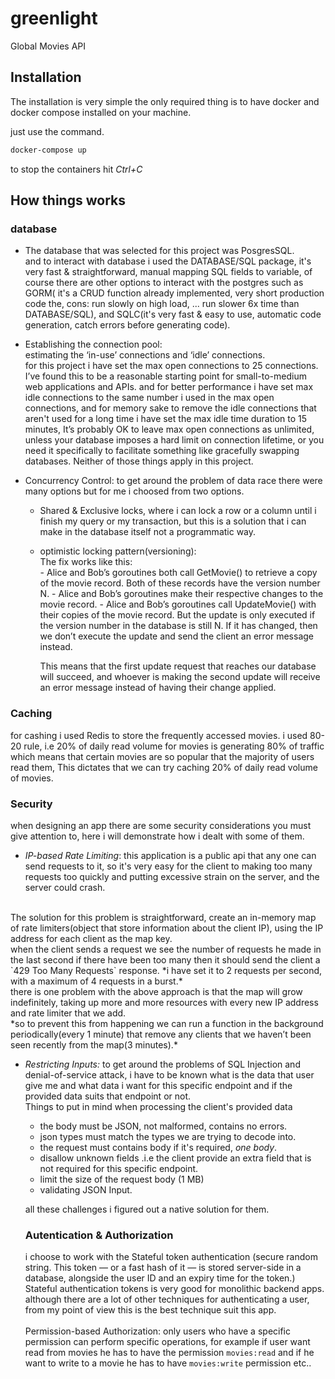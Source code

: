 # greenlight

Global Movies API

## Installation

The installation is very simple the only required thing is to have docker and docker compose installed on your machine.

just use the command.

```bash
docker-compose up
```

to stop the containers hit _Ctrl+C_

## How things works

### database

- The database that was selected for this project was PosgresSQL. <br/>
  and to interact with database i used the DATABASE/SQL package, it's very fast & straightforward, manual mapping SQL fields to variable, of course there are other options to interact with the postgres such as GORM( it's a CRUD function already implemented, very short production code the, cons: run slowly on high load, ... run slower 6x time than DATABASE/SQL), and SQLC(it's very fast & easy to use, automatic code generation, catch errors before generating code).

- Establishing the connection pool:<br/>
  estimating the ‘in-use’ connections and ‘idle’ connections.<br/>
  for this project i have set the max open connections to 25 connections. I’ve found this to be a reasonable starting point for small-to-medium web applications and APIs.
  and for better performance i have set max idle connections to the same number i used in the max open connections, and for memory sake to remove the idle connections that aren't used for a long time i have set the max idle time duration to 15 minutes, It’s probably OK to leave max open connections as unlimited, unless your database imposes a hard limit on connection lifetime, or you need it specifically to facilitate something like gracefully swapping databases. Neither of those things apply in this project.

- Concurrency Control:
  to get around the problem of data race there were many options but for me i choosed from two options.<br/>
  - Shared & Exclusive locks, where i can lock a row or a column until i finish my query or my transaction, but this is a solution that i can make in the database itself not a programmatic way.
  - optimistic locking pattern(versioning):<br/>
    The fix works like this:<br/> - Alice and Bob’s goroutines both call GetMovie() to retrieve a copy of the movie record. Both of these records have the version number N. - Alice and Bob’s goroutines make their respective changes to the movie record. - Alice and Bob’s goroutines call UpdateMovie() with their copies of the movie record. But the update is only executed if the version number in the database is still N. If it has changed, then we don’t execute the update and send the client an error message instead.

    This means that the first update request that reaches our database will succeed, and whoever is making the second update will receive an error message instead of having their change applied.
    
### Caching
for cashing i used Redis to store the frequently accessed movies.
i used 80-20 rule, i.e 20% of daily read volume for movies is generating 80% of traffic which means that certain movies are so popular that the majority of users read them, This dictates that we can try caching 20% of daily read volume of movies.

### Security
when designing an app there are some security considerations you must give attention to, here i will demonstrate how i dealt with some of them.

- *IP-based Rate Limiting*: this application is a public api that any one can send requests to it, so it's very easy for the client to making too many requests too quickly and putting excessive strain on the server, and the server could crash.<br/>
<br/>
The solution for this problem is straightforward, create an in-memory map of rate limiters(object that store information about the client IP), using the IP address for each client as the map key.<br/>
when the client sends a request we see the number of requests he made in the last second if there have been too many then it should send the client a `429 Too Many Requests` response.
    *i have set it to 2 requests per second, with a maximum of 4 requests in a burst.*
    <br/>
    there is one problem with the above approach is that the map will grow indefinitely, taking up more and more resources with every new IP address and rate limiter that we add.<br />
    *so to prevent this from happening we can run a function in the background periodically(every 1 minute) that remove  any clients that we haven’t been seen recently from the map(3 minutes).*
    
- *Restricting Inputs:* to get around the problems of SQL Injection and denial-of-service attack, i have to be known what is the data that user give me and what data i want for this specific endpoint and if the provided data suits that endpoint or not.<br />
Things to put in mind when processing the client's provided data
	- the body must be JSON, not malformed, contains no errors.
	- json types must match the types we are trying to decode into.
	- the request must contains body if it's required, *one body*.
	- disallow unknown fields .i.e the client provide an extra field that is not required for this specific endpoint.
	- limit the size of the request body (1 MB)
	- validating JSON Input.
    
   all these challenges i figured out a native solution for them.
    
    
     ### Autentication & Authorization
  i choose to work with the Stateful token authentication (secure random string. This token — or a fast hash of it — is stored server-side in a database, alongside the user ID and an expiry time for the token.)<br/>
  Stateful authentication tokens is very good for monolithic backend apps.<br />
  although there are a lot of other techniques for authenticating a user, from my point of view this is the best technique suit this app.
   <br /><br />
    Permission-based Authorization: only users who have a specific permission can perform specific operations, for example if user want read from movies he has to have the permission `movies:read` and if he want to write to a movie he has to have `movies:write` permission etc..
    

